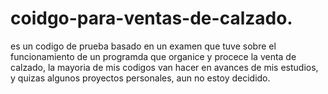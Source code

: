 # coidgo-para-ventas-de-calzado.
es un codigo de prueba basado en un examen que tuve sobre el funcionamiento de un programda que organice  y procece la venta de calzado, la mayoria de mis codigos van hacer en avances de mis estudios, y quizas algunos proyectos personales, aun no estoy decidido.
